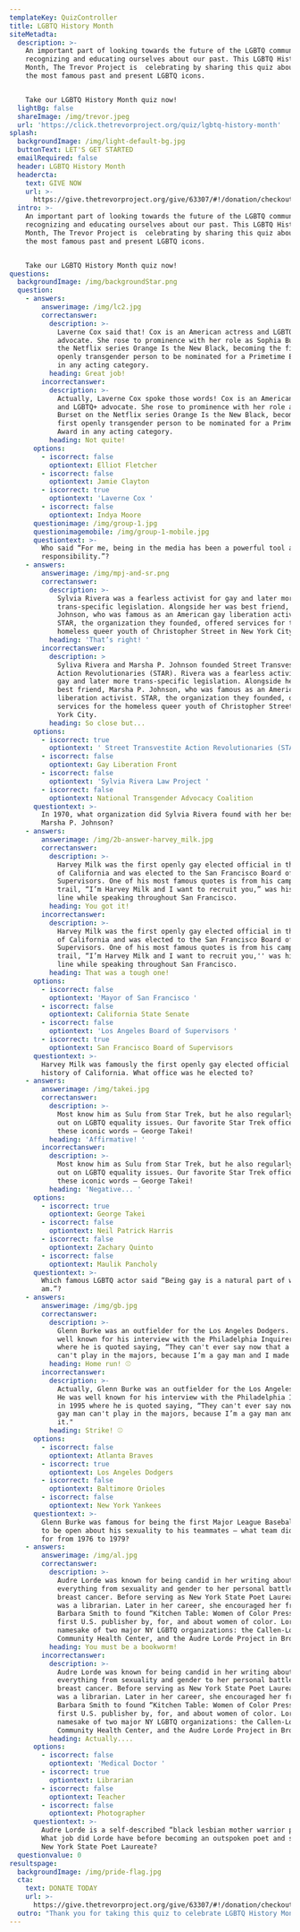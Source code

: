 ```yaml
---
templateKey: QuizController
title: LGBTQ History Month
siteMetadta:
  description: >-
    An important part of looking towards the future of the LGBTQ community is
    recognizing and educating ourselves about our past. This LGBTQ History
    Month, The Trevor Project is  celebrating by sharing this quiz about some of
    the most famous past and present LGBTQ icons.


    Take our LGBTQ History Month quiz now! 
  lightBg: false
  shareImage: /img/trevor.jpeg
  url: 'https://click.thetrevorproject.org/quiz/lgbtq-history-month'
splash:
  backgroundImage: /img/light-default-bg.jpg
  buttonText: LET'S GET STARTED
  emailRequired: false
  header: LGBTQ History Month
  headercta:
    text: GIVE NOW
    url: >-
      https://give.thetrevorproject.org/give/63307/#!/donation/checkout?c_src=CLICK&c_src2=2019LGBTQhistory
  intro: >-
    An important part of looking towards the future of the LGBTQ community is
    recognizing and educating ourselves about our past. This LGBTQ History
    Month, The Trevor Project is  celebrating by sharing this quiz about some of
    the most famous past and present LGBTQ icons.


    Take our LGBTQ History Month quiz now!
questions:
  backgroundImage: /img/backgroundStar.png
  question:
    - answers:
        answerimage: /img/lc2.jpg
        correctanswer:
          description: >-
            Laverne Cox said that! Cox is an American actress and LGBTQ+
            advocate. She rose to prominence with her role as Sophia Burset on
            the Netflix series Orange Is the New Black, becoming the first
            openly transgender person to be nominated for a Primetime Emmy Award
            in any acting category.
          heading: Great job!
        incorrectanswer:
          description: >-
            Actually, Laverne Cox spoke those words! Cox is an American actress
            and LGBTQ+ advocate. She rose to prominence with her role as Sophia
            Burset on the Netflix series Orange Is the New Black, becoming the
            first openly transgender person to be nominated for a Primetime Emmy
            Award in any acting category.
          heading: Not quite!
      options:
        - iscorrect: false
          optiontext: Elliot Fletcher
        - iscorrect: false
          optiontext: Jamie Clayton
        - iscorrect: true
          optiontext: 'Laverne Cox '
        - iscorrect: false
          optiontext: Indya Moore
      questionimage: /img/group-1.jpg
      questionimagemobile: /img/group-1-mobile.jpg
      questiontext: >-
        Who said “For me, being in the media has been a powerful tool and a huge
        responsibility.”?
    - answers:
        answerimage: /img/mpj-and-sr.png
        correctanswer:
          description: >-
            Sylvia Rivera was a fearless activist for gay and later more
            trans-specific legislation. Alongside her was best friend, Marsha P.
            Johnson, who was famous as an American gay liberation activist.
            STAR, the organization they founded, offered services for the
            homeless queer youth of Christopher Street in New York City.
          heading: 'That’s right! '
        incorrectanswer:
          description: >
            Syliva Rivera and Marsha P. Johnson founded Street Transvestite
            Action Revolutionaries (STAR). Rivera was a fearless activist for
            gay and later more trans-specific legislation. Alongside her was
            best friend, Marsha P. Johnson, who was famous as an American gay
            liberation activist. STAR, the organization they founded, offered
            services for the homeless queer youth of Christopher Street in New
            York City. 
          heading: So close but...
      options:
        - iscorrect: true
          optiontext: ' Street Transvestite Action Revolutionaries (STAR)'
        - iscorrect: false
          optiontext: Gay Liberation Front
        - iscorrect: false
          optiontext: 'Sylvia Rivera Law Project '
        - iscorrect: false
          optiontext: National Transgender Advocacy Coalition
      questiontext: >-
        In 1970, what organization did Sylvia Rivera found with her best friend
        Marsha P. Johnson?
    - answers:
        answerimage: /img/2b-answer-harvey_milk.jpg
        correctanswer:
          description: >-
            Harvey Milk was the first openly gay elected official in the history
            of California and was elected to the San Francisco Board of
            Supervisors. One of his most famous quotes is from his campaign
            trail, “I’m Harvey Milk and I want to recruit you,” was his opening
            line while speaking throughout San Francisco. 
          heading: You got it!
        incorrectanswer:
          description: >-
            Harvey Milk was the first openly gay elected official in the history
            of California and was elected to the San Francisco Board of
            Supervisors. One of his most famous quotes is from his campaign
            trail, “I’m Harvey Milk and I want to recruit you,'' was his opening
            line while speaking throughout San Francisco.
          heading: That was a tough one!
      options:
        - iscorrect: false
          optiontext: 'Mayor of San Francisco '
        - iscorrect: false
          optiontext: California State Senate
        - iscorrect: false
          optiontext: 'Los Angeles Board of Supervisors '
        - iscorrect: true
          optiontext: San Francisco Board of Supervisors
      questiontext: >-
        Harvey Milk was famously the first openly gay elected official in the
        history of California. What office was he elected to?
    - answers:
        answerimage: /img/takei.jpg
        correctanswer:
          description: >-
            Most know him as Sulu from Star Trek, but he also regularly speaks
            out on LGBTQ equality issues. Our favorite Star Trek officer spoke
            these iconic words — George Takei!  
          heading: 'Affirmative! '
        incorrectanswer:
          description: >-
            Most know him as Sulu from Star Trek, but he also regularly speaks
            out on LGBTQ equality issues. Our favorite Star Trek officer spoke
            these iconic words — George Takei!
          heading: 'Negative... '
      options:
        - iscorrect: true
          optiontext: George Takei
        - iscorrect: false
          optiontext: Neil Patrick Harris
        - iscorrect: false
          optiontext: Zachary Quinto
        - iscorrect: false
          optiontext: Maulik Pancholy
      questiontext: >-
        Which famous LGBTQ actor said “Being gay is a natural part of who I
        am.”?
    - answers:
        answerimage: /img/gb.jpg
        correctanswer:
          description: >-
            Glenn Burke was an outfielder for the Los Angeles Dodgers. He was
            well known for his interview with the Philadelphia Inquirer in 1995
            where he is quoted saying, “They can't ever say now that a gay man
            can't play in the majors, because I’m a gay man and I made it."
          heading: Home run! ⚾
        incorrectanswer:
          description: >-
            Actually, Glenn Burke was an outfielder for the Los Angeles Dodgers.
            He was well known for his interview with the Philadelphia Inquirer
            in 1995 where he is quoted saying, “They can't ever say now that a
            gay man can't play in the majors, because I’m a gay man and I made
            it."
          heading: Strike! ⚾
      options:
        - iscorrect: false
          optiontext: Atlanta Braves
        - iscorrect: true
          optiontext: Los Angeles Dodgers
        - iscorrect: false
          optiontext: Baltimore Orioles
        - iscorrect: false
          optiontext: New York Yankees
      questiontext: >-
        Glenn Burke was famous for being the first Major League Baseball player
        to be open about his sexuality to his teammates — what team did he play
        for from 1976 to 1979?
    - answers:
        answerimage: /img/al.jpg
        correctanswer:
          description: >-
            Audre Lorde was known for being candid in her writing about
            everything from sexuality and gender to her personal battle with
            breast cancer. Before serving as New York State Poet Laureate, she
            was a librarian. Later in her career, she encouraged her friend
            Barbara Smith to found “Kitchen Table: Women of Color Press,” the
            first U.S. publisher by, for, and about women of color. Lorde is the
            namesake of two major NY LGBTQ organizations: the Callen-Lorde
            Community Health Center, and the Audre Lorde Project in Brooklyn.
          heading: You must be a bookworm!
        incorrectanswer:
          description: >-
            Audre Lorde was known for being candid in her writing about
            everything from sexuality and gender to her personal battle with
            breast cancer. Before serving as New York State Poet Laureate, she
            was a librarian. Later in her career, she encouraged her friend
            Barbara Smith to found “Kitchen Table: Women of Color Press,” the
            first U.S. publisher by, for, and about women of color. Lorde is the
            namesake of two major NY LGBTQ organizations: the Callen-Lorde
            Community Health Center, and the Audre Lorde Project in Brooklyn.
          heading: Actually....
      options:
        - iscorrect: false
          optiontext: 'Medical Doctor '
        - iscorrect: true
          optiontext: Librarian
        - iscorrect: false
          optiontext: Teacher
        - iscorrect: false
          optiontext: Photographer
      questiontext: >-
        Audre Lorde is a self-described “black lesbian mother warrior poet.”
        What job did Lorde have before becoming an outspoken poet and serving as
        New York State Poet Laureate?
  questionvalue: 0
resultspage:
  backgroundImage: /img/pride-flag.jpg
  cta:
    text: DONATE TODAY
    url: >-
      https://give.thetrevorproject.org/give/63307/#!/donation/checkout?c_src=CLICK&c_src2=2019LGBTQhistory
  outro: "Thank you for taking this quiz to celebrate LGBTQ History Month with us. We hope you were able to learn a thing or two about those who have paved the road for the future of the LGBTQ community.\n\nTo understand our history is to prepare for our future. If you would like to be a part of making the future brighter for LGBTQ youth, **please consider making a gift to The Trevor Project in honor of LGBTQ History Month today**. \U0001F3F3️‍\U0001F308"
---
```


